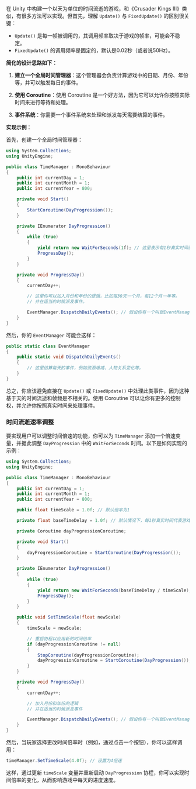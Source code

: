 在 Unity 中构建一个以天为单位的时间流逝的游戏，和《Crusader Kings III》类似，有很多方法可以实现。但首先，理解 `Update()` 与 `FixedUpdate()` 的区别很关键：

- `Update()` 是每一帧被调用的，其调用频率取决于游戏的帧率，可能会不稳定。
- `FixedUpdate()` 的调用频率是固定的，默认是0.02秒（或者说50Hz）。

**简化的设计思路如下：**

1. **建立一个全局时间管理器**：这个管理器会负责计算游戏中的日期、月份、年份等，并可以触发每日的事件。
   
2. **使用 Coroutine**：使用 Coroutine 是一个好方法，因为它可以允许你按照实际时间来进行等待和处理。

3. **事件系统**：你需要一个事件系统来处理和派发每天需要结算的事件。

**实现示例**：

首先，创建一个全局时间管理器：

```csharp
using System.Collections;
using UnityEngine;

public class TimeManager : MonoBehaviour
{
    public int currentDay = 1;
    public int currentMonth = 1;
    public int currentYear = 800;

    private void Start()
    {
        StartCoroutine(DayProgression());
    }

    private IEnumerator DayProgression()
    {
        while (true)
        {
            yield return new WaitForSeconds(1f); // 这里表示每1秒真实时间过去，游戏时间经过一天。你可以根据需要调整。
            ProgressDay();
        }
    }

    private void ProgressDay()
    {
        currentDay++;

        // 这里你可以加入月份和年份的逻辑，比如每30天一个月，每12个月一年等。
        // 并在适当的时候派发事件。

        EventManager.DispatchDailyEvents(); // 假设你有一个叫做EventManager的系统来处理每日事件。
    }
}
```

然后，你的 `EventManager` 可能会这样：

```csharp
public static class EventManager
{
    public static void DispatchDailyEvents()
    {
        // 这里结算每天的事件，例如资源增减、人物关系变化等。
    }
}
```

总之，你应该避免直接在 `Update()` 或 `FixedUpdate()` 中处理此类事件，因为这种基于天的时间流逝和帧频是不相关的。使用 Coroutine 可以让你有更多的控制权，并允许你按照真实时间来处理事件。

### 时间流逝速率调整

要实现用户可以调整时间倍速的功能，你可以为 `TimeManager` 添加一个倍速变量，并据此调整 `DayProgression` 中的 `WaitForSeconds` 时间。以下是如何实现的示例：

```csharp
using System.Collections;
using UnityEngine;

public class TimeManager : MonoBehaviour
{
    public int currentDay = 1;
    public int currentMonth = 1;
    public int currentYear = 800;

    public float timeScale = 1.0f; // 默认倍率为1

    private float baseTimeDelay = 1.0f; // 默认情况下，每1秒真实时间代表游戏中的一天

    private Coroutine dayProgressionCoroutine;

    private void Start()
    {
        dayProgressionCoroutine = StartCoroutine(DayProgression());
    }

    private IEnumerator DayProgression()
    {
        while (true)
        {
            yield return new WaitForSeconds(baseTimeDelay / timeScale);
            ProgressDay();
        }
    }

    public void SetTimeScale(float newScale)
    {
        timeScale = newScale;

        // 重启协程以应用新的时间倍率
        if (dayProgressionCoroutine != null)
        {
            StopCoroutine(dayProgressionCoroutine);
            dayProgressionCoroutine = StartCoroutine(DayProgression());
        }
    }

    private void ProgressDay()
    {
        currentDay++;

        // 加入月份和年份的逻辑
        // 并在适当的时候派发事件

        EventManager.DispatchDailyEvents(); // 假设你有一个叫做EventManager的系统来处理每日事件。
    }
}
```

然后，当玩家选择更改时间倍率时（例如，通过点击一个按钮），你可以这样调用：

```csharp
timeManager.SetTimeScale(4.0f); // 设置为4倍速
```

这样，通过更新 `timeScale` 变量并重新启动 `DayProgression` 协程，你可以实现时间倍率的变化，从而影响游戏中每天的进度速度。